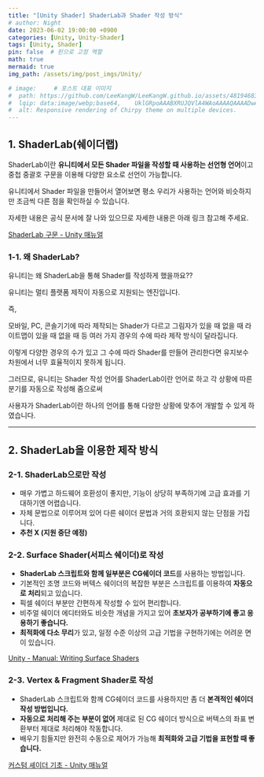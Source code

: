```yaml
---
title: "[Unity Shader] ShaderLab과 Shader 작성 방식"
# author: Night
date: 2023-06-02 19:00:00 +0900
categories: [Unity, Unity-Shader]
tags: [Unity, Shader]
pin: false  # 핀으로 고정 역할
math: true
mermaid: true
img_path: /assets/img/post_imgs/Unity/

# image:     # 포스트 대표 이미지
#  path: https://github.com/LeeKangW/LeeKangW.github.io/assets/48194683/7e5b8251-2544-4eea-b702-ad59aa404e9e
#  lqip: data:image/webp;base64,    UklGRpoAAABXRUJQVlA4WAoAAAAQAAAADwAABwAAQUxQSDIAAAARL0AmbZurmr57yyIiqE8oiG0bejIYEQTgqiDA9vqnsUSI6H+oAERp2HZ65qP/VIAWAFZQOCBCAAAA8AEAnQEqEAAIAAVAfCWkAALp8sF8rgRgAP7o9FDvMCkMde9PK7euH5M1m6VWoDXf2FkP3BqV0ZYbO6NA/VFIAAAA
#  alt: Responsive rendering of Chirpy theme on multiple devices.
---
```


## 1\. ShaderLab(쉐이더랩)

ShaderLab이란 **유니티에서 모든 Shader 파일을 작성할 때 사용하는 선언형 언어**이고 중첩 중괄호 구문을 이용해 다양한 요소로 선언이 가능합니다.

유니티에서 Shader 파일을 만들어서 열어보면 평소 우리가 사용하는 언어와 비슷하지만 조금씩 다른 점을 확인하실 수 있습니다.

자세한 내용은 공식 문서에 잘 나와 있으므로 자세한 내용은 아래 링크 참고해 주세요.

[ShaderLab 구문 - Unity 매뉴얼](https://docs.unity3d.com/kr/530/Manual/SL-Shader.html)

### 1-1. 왜 ShaderLab?

유니티는 왜 ShaderLab을 통해 Shader를 작성하게 했을까요??

유니티는 멀티 플랫폼 제작이 자동으로 지원되는 엔진입니다.

즉,

모바일, PC, 콘솔기기에 따라 제작되는 Shader가 다르고 그림자가 있을 때 없을 때 라이트맵이 있을 때 없을 때 등 여러 가지 경우의 수에 따라 제작 방식이 달라집니다.

이렇게 다양한 경우의 수가 있고 그 수에 따라 Shader를 만들어 관리한다면 유지보수 차원에서 너무 효율적이지 못하게 됩니다.

그러므로, 유니티는 Shader 작성 언어를 ShaderLab이란 언어로 하고 각 상황에 따른 분기를 자동으로 작성해 줌으로써

사용자가 ShaderLab이란 하나의 언어를 통해 다양한 상황에 맞추어 개발할 수 있게 하였습니다.

---

## 2\. ShaderLab을 이용한 제작 방식

### 2-1. ShaderLab으로만 작성

-   매우 가볍고 하드웨어 호환성이 좋지만, 기능이 상당히 부족하기에 고급 효과를 기대하기엔 어렵습니다.
-   자체 문법으로 이루어져 있어 다른 쉐이더 문법과 거의 호환되지 않는 단점을 가집니다.
-   **추천 X (지원 중단 예정)**

### 2-2. Surface Shader(서피스 쉐이더)로 작성

-   **ShaderLab 스크립트와 함께 일부분은 CG쉐이더 코드**를 사용하는 방법입니다.
-   기본적인 조명 코드와 버텍스 쉐이더의 복잡한 부분은 스크립트를 이용하여 **자동으로 처리**되고 있습니다.
-   픽셀 쉐이더 부분만 간편하게 작성할 수 있어 편리합니다.
-   비주얼 쉐이더 에디터와도 비슷한 개념을 가지고 있어 **초보자가 공부하기에 좋고 응용하기 좋습니다.**
-   **최적화에 다소 무리**가 있고, 일정 수준 이상의 고급 기법을 구현하기에는 어려운 면이 있습니다.

[Unity - Manual: Writing Surface Shaders](https://docs.unity3d.com/Manual/SL-SurfaceShaders.html)

### 2-3. Vertex & Fragment Shader로 작성

-   ShaderLab 스크립트와 함께 CG쉐이더 코드를 사용하지만 좀 더 **본격적인 쉐이더 작성 방법입니다.**
-   **자동으로 처리해 주는 부분이 없어** 제대로 된 CG 쉐이더 방식으로 버텍스의 좌표 변환부터 제대로 처리해야 작동합니다.
-   배우기 힘들지만 완전히 수동으로 제어가 가능해 **최적화와 고급 기법을 표현할 때 좋습니다.**

[커스텀 셰이더 기초 - Unity 매뉴얼](https://docs.unity3d.com/kr/2021.3/Manual/SL-VertexFragmentShaderExamples.html)
